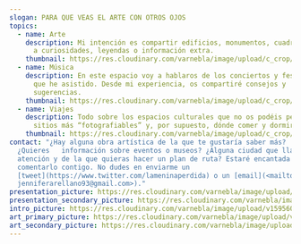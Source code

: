 ```yaml
---
slogan: PARA QUE VEAS EL ARTE CON OTROS OJOS
topics:
  - name: Arte
    description: Mi intención es compartir edificios, monumentos, cuadros (…) junto
      a curiosidades, leyendas o información extra.
    thumbnail: https://res.cloudinary.com/varnebla/image/upload/c_crop/v1588979538/david_vp6nky.webp
  - name: Música
    description: En este espacio voy a hablaros de los conciertos y festivales a los
      que he asistido. Desde mi experiencia, os compartiré consejos y
      sugerencias.
    thumbnail: https://res.cloudinary.com/varnebla/image/upload/c_crop/v1588979565/concert_c34vjc.webp
  - name: Viajes
    description: Todo sobre los espacios culturales que no os podéis perder, los
      sitios más “fotografiables” y, por supuesto, dónde comer y dormir.
    thumbnail: https://res.cloudinary.com/varnebla/image/upload/c_crop/v1588979563/travel_lcxvdl.webp
contact: "¿Hay alguna obra artística de la que te gustaría saber más?
  ¿Quieres   información sobre eventos o museos? ¿Alguna ciudad que llame tu
  atención y de la que quieras hacer un plan de ruta? Estaré encantada de
  comentarlo contigo. No dudes en enviarme un
  [tweet](https://www.twitter.com/lameninaperdida) o un [email](<mailto:
  jenniferarellano93@gmail.com>)."
presentation_picture: https://res.cloudinary.com/varnebla/image/upload/v1596361718/El_caballero_de_la_mano_en_el_pecho_ksmaeb.jpg
presentation_secondary_picture: https://res.cloudinary.com/varnebla/image/upload/v1596370144/Meisje_met_de_parel_wxaldd.jpg
intro_picture: https://res.cloudinary.com/varnebla/image/upload/v1595607901/woman-1283009_1920_tahcqk.jpg
art_primary_picture: https://res.cloudinary.com/varnebla/image/upload/v1588979565/concert_c34vjc.jpg
art_secondary_picture: https://res.cloudinary.com/varnebla/image/upload/v1588970255/WhatsApp_Image_2020-04-25_at_18.50.17_ub76yf.jpg
---
```

